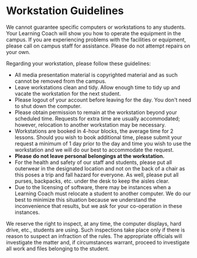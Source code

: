 # Workstation Guidelines
We cannot guarantee specific computers or workstations to any students. Your Learning Coach will show you how to operate the equipment in the campus. If you are experiencing problems with the facilities or equipment, please call on campus staff for assistance. Please do not attempt repairs on your own.

Regarding your workstation, please follow these guidelines:

- All media presentation material is copyrighted material and as such cannot be removed from the campus.
- Leave workstations clean and tidy. Allow enough time to tidy up and vacate the workstation for the next student.
- Please logout of your account before leaving for the day. You don't need to shut down the computer.
- Please obtain permission to remain at the workstation beyond your scheduled time. Requests for extra time are usually accommodated; however, relocation to another workstation may be necessary.
- Workstations are booked in 4-hour blocks, the average time for 2 lessons. Should you wish to book additional time, please submit your request a minimum of 1 day prior to the day and time you wish to use the workstation and we will do our best to accommodate the request.
- **Please do not leave personal belongings at the workstation.**
- For the health and safety of our staff and students, please put all outerwear in the designated location and not on the back of a chair as this poses a trip and fall hazard for everyone. As well, please put all purses, backpacks, etc. under the desk to keep the aisles clear.
- Due to the licensing of software, there may be instances when a Learning Coach must relocate a student to another computer. We do our best to minimize this situation because we understand the inconvenience that results, but we ask for your co-operation in these instances.

We reserve the right to inspect, at any time, the computer displays, hard drive, etc., students are using. Such inspections take place only if there is reason to suspect an infraction of the rules. The appropriate officials will investigate the matter and, if circumstances warrant, proceed to investigate all work and files belonging to the student.